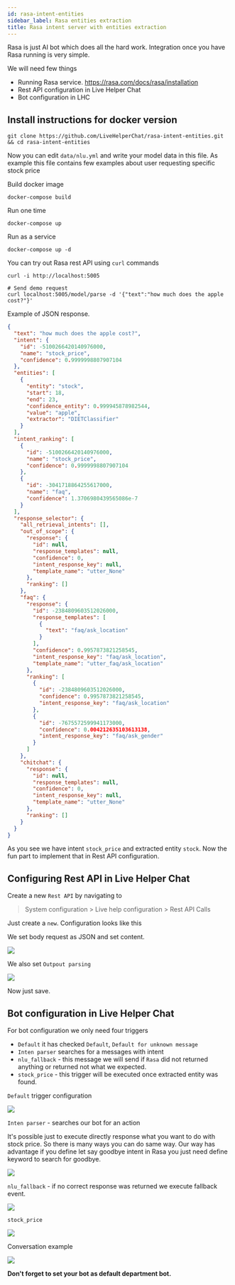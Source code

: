 ```yaml
---
id: rasa-intent-entities
sidebar_label: Rasa entities extraction
title: Rasa intent server with entities extraction
---
```


Rasa is just AI bot which does all the hard work. Integration once you have Rasa running is very simple.

We will need few things

* Running Rasa service. https://rasa.com/docs/rasa/installation
* Rest API configuration in Live Helper Chat
* Bot configuration in LHC

## Install instructions for docker version

```shell
git clone https://github.com/LiveHelperChat/rasa-intent-entities.git && cd rasa-intent-entities
```

Now you can edit `data/nlu.yml` and write your model data in this file. As example this file contains few examples about user requesting specific stock price

Build docker image

```shell
docker-compose build
```

Run one time
```shell
docker-compose up
```

Run as a service

```shell
docker-compose up -d
```

You can try out Rasa rest API using `curl` commands

```shell script
curl -i http://localhost:5005

# Send demo request
curl localhost:5005/model/parse -d '{"text":"how much does the apple cost?"}'
```

Example of JSON response.

```json
{
  "text": "how much does the apple cost?",
  "intent": {
    "id": -5100266420140976000,
    "name": "stock_price",
    "confidence": 0.9999998807907104
  },
  "entities": [
    {
      "entity": "stock",
      "start": 18,
      "end": 23,
      "confidence_entity": 0.999945878982544,
      "value": "apple",
      "extractor": "DIETClassifier"
    }
  ],
  "intent_ranking": [
    {
      "id": -5100266420140976000,
      "name": "stock_price",
      "confidence": 0.9999998807907104
    },
    {
      "id": -3041718864255617000,
      "name": "faq",
      "confidence": 1.3706980439565086e-7
    }
  ],
  "response_selector": {
    "all_retrieval_intents": [],
    "out_of_scope": {
      "response": {
        "id": null,
        "response_templates": null,
        "confidence": 0,
        "intent_response_key": null,
        "template_name": "utter_None"
      },
      "ranking": []
    },
    "faq": {
      "response": {
        "id": -2384809603512026000,
        "response_templates": [
          {
            "text": "faq/ask_location"
          }
        ],
        "confidence": 0.9957873821258545,
        "intent_response_key": "faq/ask_location",
        "template_name": "utter_faq/ask_location"
      },
      "ranking": [
        {
          "id": -2384809603512026000,
          "confidence": 0.9957873821258545,
          "intent_response_key": "faq/ask_location"
        },
        {
          "id": -7675572599941173000,
          "confidence": 0.004212635103613138,
          "intent_response_key": "faq/ask_gender"
        }
      ]
    },
    "chitchat": {
      "response": {
        "id": null,
        "response_templates": null,
        "confidence": 0,
        "intent_response_key": null,
        "template_name": "utter_None"
      },
      "ranking": []
    }
  }
}
```

As you see we have intent `stock_price` and extracted entity `stock`. Now the fun part to implement that in Rest API configuration.

## Configuring Rest API in Live Helper Chat

Create a new `Rest API` by navigating to

> System configuration > Live help configuration > Rest API Calls

Just create a `new`. Configuration looks like this

We set body request as JSON and set content.

![](/img/bot/rasa-intent-1.png)

We also set `Outpout parsing`

![](/img/bot/rasa-intent-extraction.png)

Now just save. 

## Bot configuration in Live Helper Chat

For bot configuration we only need four triggers

* `Default` it has checked `Default`, `Default for unknown message`
* `Inten parser` searches for a messages with intent
* `nlu_fallback` - this message we will send if `Rasa` did not returned anything or returned not what we expected.
* `stock_price` - this trigger will be executed once extracted entity was found.

`Default` trigger configuration

![](/img/bot/rasa-intent-extraction-default.png)

`Inten parser` - searches our bot for an action

It's possible just to execute directly response what you want to do with stock price. So there is many ways you can do same way. Our way has advantage if you define let say goodbye intent in Rasa you just need define keyword to search for goodbye.

![](/img/bot/rasa-intent-parser.png)

`nlu_fallback` - if no correct response was returned we execute fallback event.

![](/img/bot/rasa-nlu_fallback-entity.png)

`stock_price`

![](/img/bot/stock-price-entity.png)

Conversation example

![](/img/bot/chat-sample-intent-extraction.png)

**Don't forget to set your bot as default department bot.**